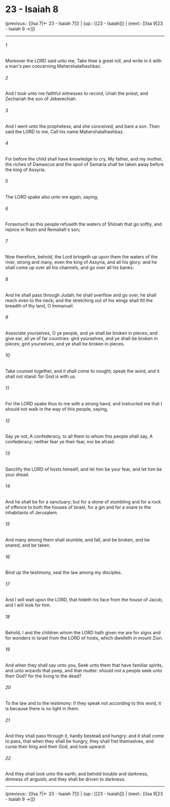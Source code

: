 # 23 - Isaiah 8

(previous:: [[Isa 7|← 23 - Isaiah 7]]) | (up:: [[23 - Isaiah]]) | (next:: [[Isa 9|23 - Isaiah 9 →]])

***


###### 1 
Moreover the LORD said unto me, Take thee a great roll, and write in it with a man's pen concerning Mahershalalhashbaz. 

###### 2 
And I took unto me faithful witnesses to record, Uriah the priest, and Zechariah the son of Jeberechiah. 

###### 3 
And I went unto the prophetess; and she conceived, and bare a son. Then said the LORD to me, Call his name Mahershalalhashbaz. 

###### 4 
For before the child shall have knowledge to cry, My father, and my mother, the riches of Damascus and the spoil of Samaria shall be taken away before the king of Assyria. 

###### 5 
The LORD spake also unto me again, saying, 

###### 6 
Forasmuch as this people refuseth the waters of Shiloah that go softly, and rejoice in Rezin and Remaliah's son; 

###### 7 
Now therefore, behold, the Lord bringeth up upon them the waters of the river, strong and many, even the king of Assyria, and all his glory: and he shall come up over all his channels, and go over all his banks: 

###### 8 
And he shall pass through Judah; he shall overflow and go over, he shall reach even to the neck; and the stretching out of his wings shall fill the breadth of thy land, O Immanuel. 

###### 9 
Associate yourselves, O ye people, and ye shall be broken in pieces; and give ear, all ye of far countries: gird yourselves, and ye shall be broken in pieces; gird yourselves, and ye shall be broken in pieces. 

###### 10 
Take counsel together, and it shall come to nought; speak the word, and it shall not stand: for God is with us. 

###### 11 
For the LORD spake thus to me with a strong hand, and instructed me that I should not walk in the way of this people, saying, 

###### 12 
Say ye not, A confederacy, to all them to whom this people shall say, A confederacy; neither fear ye their fear, nor be afraid. 

###### 13 
Sanctify the LORD of hosts himself; and let him be your fear, and let him be your dread. 

###### 14 
And he shall be for a sanctuary; but for a stone of stumbling and for a rock of offence to both the houses of Israel, for a gin and for a snare to the inhabitants of Jerusalem. 

###### 15 
And many among them shall stumble, and fall, and be broken, and be snared, and be taken. 

###### 16 
Bind up the testimony, seal the law among my disciples. 

###### 17 
And I will wait upon the LORD, that hideth his face from the house of Jacob, and I will look for him. 

###### 18 
Behold, I and the children whom the LORD hath given me are for signs and for wonders in Israel from the LORD of hosts, which dwelleth in mount Zion. 

###### 19 
And when they shall say unto you, Seek unto them that have familiar spirits, and unto wizards that peep, and that mutter: should not a people seek unto their God? for the living to the dead? 

###### 20 
To the law and to the testimony: if they speak not according to this word, it is because there is no light in them. 

###### 21 
And they shall pass through it, hardly bestead and hungry: and it shall come to pass, that when they shall be hungry, they shall fret themselves, and curse their king and their God, and look upward. 

###### 22 
And they shall look unto the earth; and behold trouble and darkness, dimness of anguish; and they shall be driven to darkness.

***

(previous:: [[Isa 7|← 23 - Isaiah 7]]) | (up:: [[23 - Isaiah]]) | (next:: [[Isa 9|23 - Isaiah 9 →]])
